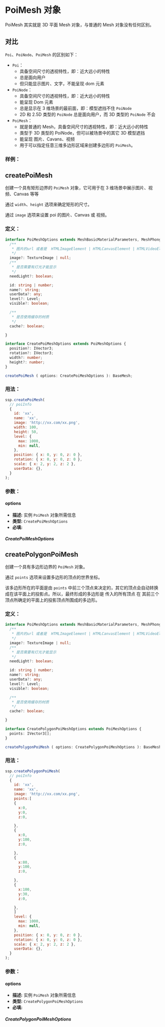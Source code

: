 # PoiMesh 对象
PoiMesh 其实就是 3D 平面 Mesh 对象，与普通的 Mesh 对象没有任何区别。


## 对比

`Poi`、`PoiNode`、`PoiMesh` 的区别如下：

- `Poi`：
  - 具备空间尺寸的透视特性，即：近大远小的特性
  - 总是面向用户
  - 但只能显示图片、文字，不能呈现 dom 元素
- `PoiNode`：
  - 具备空间尺寸的透视特性，即：近大远小的特性
  - 能呈现 Dom 元素
  - 总是显示在 3 维场景的最前面，即：模型遮挡不住 `PoiNode`
  - 2D 和 2.5D 类型的 `PoiNode` 总是面向用户，而 3D 类型的 `PoiNode` 不会
- `PoiMesh`：
  - 就是普通的 Mesh，具备空间尺寸的透视特性，即：近大远小的特性
  - 类型于 3D 类型的 PoiNode，但可以被场景中的其它 3D 模型遮挡
  - 能呈现 图片、Cavans、视频
  - 用于可以指定任意三维多边形区域来创建多边形的 `PoiMesh`。

### 样例：

<Docs-Iframe src="poiMesh/createPoiMesh.html" />

## createPoiMesh

创建一个具有矩形边界的 `PoiMesh` 对象，它可用于在 3 维场景中展示图片、视频、Canvas 等等

通过 `width`、`height` 选项来确定矩形的尺寸。

通过 `image` 选项来设置 poi 的图片、Canvas 或 视频。

### 定义：

```ts
interface PoiMeshOptions extends MeshBasicMaterialParameters, MeshPhongMaterialParameters {
  /**
   * 图片的url 或者是  HTMLImageElement | HTMLCanvasElement | HTMLVideoElement
   */
  image?: TextureImage | null;
  /**
   * 是否需要有灯光才能显示
   */
  needLight?: boolean;

  id: string | number;
  name?: string;
  userData?: any;
  level?: Level;
  visible?: boolean;

  /**
   * 是否使用缓存的材质
   */
  cache?: boolean;

}

interface CreatePoiMeshOptions extends PoiMeshOptions {
  position?: IVector3;
  rotation?: IVector3;
  width?: number;
  height?: number;
}

createPoiMesh ( options: CreatePoiMeshOptions ): BaseMesh;
```

### 用法：

```js
ssp.createPoiMesh(
  // poiInfo
  {
    id: 'xx',
    name: 'xx',
    image: 'http://xx.com/xx.png',
    width: 100,
    height: 50,
    level: {
      max: 1000,
      min: null,
    },
    position: { x: 0, y: 0, z: 0 },
    rotation: { x: 0, y: 0, z: 0 },
    scale: { x: 2, y: 2, z: 2 },
    userData: {},
  }
);
```

### 参数：

#### options

- **描述:** 实例 `PoiMesh` 对象所需信息
- **类型:** `CreatePoiMeshOptions`
- **必填:** <Base-RequireIcon :isRequire="true"/>

##### CreatePoiMeshOptions

<Docs-Table
    :data="[
      { prop: 'id', desc: '唯一ID', type: 'string | number', require: true, default: '' },
      { prop: 'name', desc: '名称', type: 'string', require: false, default: '' },
      { prop: 'image', desc: '图片资源路径', type: 'string', require: true, default: '' },
      { prop: 'width', desc: 'PoiMesh 的宽', type: 'number', require: false, default: '1' },
      { prop: 'height', desc: 'PoiMesh 的高', type: 'number', require: false, default: '1' },
      { prop: 'level', desc: '显示层级范围', type: 'Level', require: false, default: '{ max: null, min: null }', link: '../guide/types.html#level' },
      { prop: 'visible', desc: '是否可见', type: 'boolean', require: false, default: 'true' },
      { prop: 'position', desc: '位置坐标', type: 'Position', require: false, default: '{ x: 0, y: 0, z: 0 }', link: '../guide/types.html#position' },
      { prop: 'rotation', desc: '旋转弧度', type: 'Rotation', require: false, default: '{ x: 0, y: 0, z: 0 }', link: '../guide/types.html#rotation' },
      { prop: 'scale', desc: '缩放比例', type: 'Scale', require: false, default: '{ x: 1, y: 1, z: 1 }', link: '../guide/types.html#scale' },
      { prop: 'userData', desc: '用户数据', type: 'any', require: false, default: '{}' },
      { prop: 'needLight', desc: '是否需要有灯光才能显示', type: 'boolean', require: false, default: 'false' },
      { prop: 'cache', desc: '是否使用缓存的材质', type: 'boolean', require: false, default: 'true' },
    ]"
/>

## createPolygonPoiMesh

创建一个具有多边形边界的 `PoiMesh` 对象。

通过 `points` 选项来设置多边形的顶点的世界坐标。

该多边形所在的平面是由 `points` 中前三个顶点来决定的，其它的顶点会自动转换成在该平面上的投影点。所以，最终形成的多边形是 传入的所有顶点 在 其前三个顶点所确定的平面上的投影顶点所围成的多边形。

### 定义：

```ts
interface PoiMeshOptions extends MeshBasicMaterialParameters, MeshPhongMaterialParameters {
  /**
   * 图片的url 或者是  HTMLImageElement | HTMLCanvasElement | HTMLVideoElement
   */
  image?: TextureImage | null;
  /**
   * 是否需要有灯光才能显示
   */
  needLight?: boolean;

  id: string | number;
  name?: string;
  userData?: any;
  level?: Level;
  visible?: boolean;

  /**
   * 是否使用缓存的材质
   */
  cache?: boolean;

}

interface CreatePolygonPoiMeshOptions extends PoiMeshOptions {
  points: IVector3[];
}

createPolygonPoiMesh ( options: CreatePolygonPoiMeshOptions ): BaseMesh;
```

### 用法：

```js
ssp.createPolygonPoiMesh(
  // poiInfo
  {
    id: 'xx',
    name: 'xx',
    image: 'http://xx.com/xx.png',
    points:[
    {
      x:0,
      y:0,
      z:0,

    },
    {
      x:0,
      y:100,
      z:0,

    },
    {
      x:80,
      y:100,
      z:0,

    },
    {
      x:100,
      y:30,
      z:0,

    },
    ]
    level: {
      max: 1000,
      min: null,
    },
    position: { x: 0, y: 0, z: 0 },
    rotation: { x: 0, y: 0, z: 0 },
    scale: { x: 2, y: 2, z: 2 },
    userData: {},
  }
);
```

### 参数：

#### options

- **描述:** 实例 `PoiMesh` 对象所需信息
- **类型:** `CreatePolygonPoiMeshOptions`
- **必填:** <Base-RequireIcon :isRequire="true"/>

##### CreatePolygonPoiMeshOptions

<Docs-Table
    :data="[
      { prop: 'id', desc: '唯一ID', type: 'string | number', require: true, default: '' },
      { prop: 'name', desc: '名称', type: 'string', require: false, default: '' },
      { prop: 'image', desc: '图片资源路径', type: 'string', require: true, default: '' },
      {
        prop: 'points', desc: '多边形的顶点列表', type: 'IVector3[]', require: true, default: ''
      },
      { prop: 'level', desc: '显示层级范围', type: 'Level', require: false, default: '{ max: null, min: null }', link: '../guide/types.html#level' },
      { prop: 'visible', desc: '是否可见', type: 'boolean', require: false, default: 'true' },
      { prop: 'scale', desc: '缩放比例', type: 'Scale', require: false, default: '{ x: 1, y: 1, z: 1 }', link: '../guide/types.html#scale' },
      { prop: 'userData', desc: '用户数据', type: 'any', require: false, default: '{}' },
      { prop: 'needLight', desc: '是否需要有灯光才能显示', type: 'boolean', require: false, default: 'false' },
      { prop: 'cache', desc: '是否使用缓存的材质', type: 'boolean', require: false, default: 'true' },
    ]"
/>
